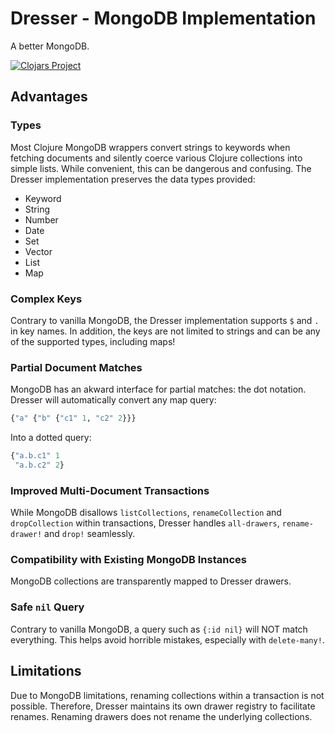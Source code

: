 # Dresser - MongoDB Implementation

A better MongoDB.

[![Clojars Project](https://img.shields.io/clojars/v/org.clojars.frozenlock/dresser-impl-mongodb.svg)](https://clojars.org/org.clojars.frozenlock/dresser-impl-mongodb)

## Advantages

### Types

Most Clojure MongoDB wrappers convert strings to keywords when fetching documents and silently coerce various Clojure collections into simple lists. While convenient, this can be dangerous and confusing. The Dresser implementation preserves the data types provided:

- Keyword
- String
- Number
- Date
- Set
- Vector
- List
- Map

### Complex Keys

Contrary to vanilla MongoDB, the Dresser implementation supports `$` and `.` in key names.
In addition, the keys are not limited to strings and can be any of the supported types, including maps!

### Partial Document Matches

MongoDB has an akward interface for partial matches: the dot notation.
Dresser will automatically convert any map query:
```clj
{"a" {"b" {"c1" 1, "c2" 2}}}
```

Into a dotted query:
```js
{"a.b.c1" 1
 "a.b.c2" 2}
 ```

### Improved Multi-Document Transactions

While MongoDB disallows `listCollections`, `renameCollection` and `dropCollection` within transactions, Dresser handles `all-drawers`, `rename-drawer!` and `drop!` seamlessly.

### Compatibility with Existing MongoDB Instances

MongoDB collections are transparently mapped to Dresser drawers.

### Safe `nil` Query

Contrary to vanilla MongoDB, a query such as `{:id nil}` will NOT match everything.
This helps avoid horrible mistakes, especially with `delete-many!`.


## Limitations

Due to MongoDB limitations, renaming collections within a transaction is not possible. Therefore, Dresser maintains its own drawer registry to facilitate renames. Renaming drawers does not rename the underlying collections.

